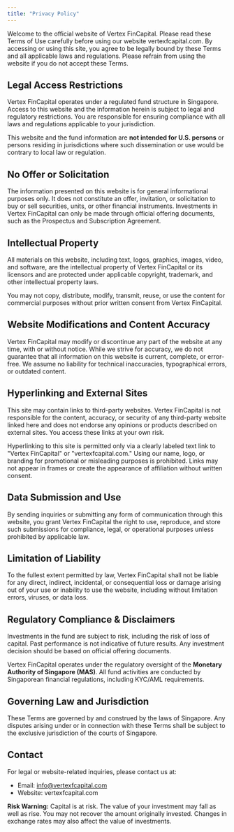 ```yaml
---
title: "Privacy Policy"
---
```


Welcome to the official website of Vertex FinCapital. Please read these Terms of Use carefully before using our website vertexfcapital.com. By accessing or using this site, you agree to be legally bound by these Terms and all applicable laws and regulations. Please refrain from using the website if you do not accept these Terms.

## **Legal Access Restrictions**

Vertex FinCapital operates under a regulated fund structure in Singapore. Access to this website and the information herein is subject to legal and regulatory restrictions. You are responsible for ensuring compliance with all laws and regulations applicable to your jurisdiction.

This website and the fund information are **not intended for U.S. persons** or persons residing in jurisdictions where such dissemination or use would be contrary to local law or regulation.

## **No Offer or Solicitation**

The information presented on this website is for general informational purposes only. It does not constitute an offer, invitation, or solicitation to buy or sell securities, units, or other financial instruments. Investments in Vertex FinCapital can only be made through official offering documents, such as the Prospectus and Subscription Agreement.

## **Intellectual Property**

All materials on this website, including text, logos, graphics, images, video, and software, are the intellectual property of Vertex FinCapital or its licensors and are protected under applicable copyright, trademark, and other intellectual property laws.

You may not copy, distribute, modify, transmit, reuse, or use the content for commercial purposes without prior written consent from Vertex FinCapital.

## **Website Modifications and Content Accuracy**

Vertex FinCapital may modify or discontinue any part of the website at any time, with or without notice. While we strive for accuracy, we do not guarantee that all information on this website is current, complete, or error-free. We assume no liability for technical inaccuracies, typographical errors, or outdated content.

## **Hyperlinking and External Sites**

This site may contain links to third-party websites. Vertex FinCapital is not responsible for the content, accuracy, or security of any third-party website linked here and does not endorse any opinions or products described on external sites. You access these links at your own risk.

Hyperlinking to this site is permitted only via a clearly labeled text link to "Vertex FinCapital" or "vertexfcapital.com." Using our name, logo, or branding for promotional or misleading purposes is prohibited. Links may not appear in frames or create the appearance of affiliation without written consent.

## **Data Submission and Use**

By sending inquiries or submitting any form of communication through this website, you grant Vertex FinCapital the right to use, reproduce, and store such submissions for compliance, legal, or operational purposes unless prohibited by applicable law.

## **Limitation of Liability**

To the fullest extent permitted by law, Vertex FinCapital shall not be liable for any direct, indirect, incidental, or consequential loss or damage arising out of your use or inability to use the website, including without limitation errors, viruses, or data loss.

## **Regulatory Compliance & Disclaimers**

Investments in the fund are subject to risk, including the risk of loss of capital. Past performance is not indicative of future results. Any investment decision should be based on official offering documents.

Vertex FinCapital operates under the regulatory oversight of the **Monetary Authority of Singapore (MAS)**. All fund activities are conducted by Singaporean financial regulations, including KYC/AML requirements.

## **Governing Law and Jurisdiction**

These Terms are governed by and construed by the laws of Singapore. Any disputes arising under or in connection with these Terms shall be subject to the exclusive jurisdiction of the courts of Singapore.

## **Contact**

For legal or website-related inquiries, please contact us at:

- Email: info@vertexfcapital.com
- Website: vertexfcapital.com

**Risk Warning:** Capital is at risk. The value of your investment may fall as well as rise. You may not recover the amount originally invested. Changes in exchange rates may also affect the value of investments.
